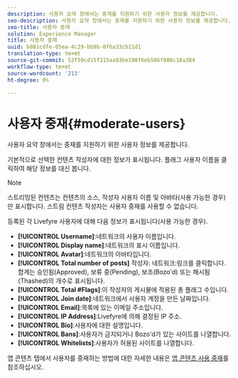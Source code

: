 ```yaml
---
description: 사용자 요약 창에서는 중재를 지원하기 위한 사용자 정보를 제공합니다.
seo-description: 사용자 요약 창에서는 중재를 지원하기 위한 사용자 정보를 제공합니다.
seo-title: 사용자 중재
solution: Experience Manager
title: 사용자 중재
uuid: b801cdfe-05ea-4c29-bb9b-0f6a33cb11d1
translation-type: tm+mt
source-git-commit: 52f59cd15f315aa93be198f6eb586f008c18a384
workflow-type: tm+mt
source-wordcount: '213'
ht-degree: 0%

---
```



# 사용자 중재{#moderate-users}

사용자 요약 창에서는 중재를 지원하기 위한 사용자 정보를 제공합니다.

기본적으로 선택한 컨텐츠 작성자에 대한 정보가 표시됩니다. 플래그 사용자 이름을 클릭하여 해당 정보를 대신 봅니다.

>[!NOTE]
>
>스트리밍된 컨텐츠는 컨텐츠의 소스, 작성자 사용자 이름 및 아바타(사용 가능한 경우)만 표시합니다. 스트림 컨텐츠 작성자는 사용자 중재를 사용할 수 없습니다.

등록된 각 Livefyre 사용자에 대해 다음 정보가 표시됩니다(사용 가능한 경우).

* **[!UICONTROL Username]**:네트워크의 사용자 이름입니다.
* **[!UICONTROL Display name]**:네트워크의 표시 이름입니다.
* **[!UICONTROL Avatar]**:네트워크의 아바타입니다.
* **[!UICONTROL Total number of posts]** 작성자: 네트워크:링크를 클릭합니다. 합계는 승인됨(Approved), 보류 중(Pending), 보조(Bozo&#39;d) 또는 해시됨(Thashed)의 개수로 표시됩니다.
* **[!UICONTROL Total #Flags]**:이 작성자의 게시물에 적용된 총 플래그 수입니다.
* **[!UICONTROL Join date]**:네트워크에서 사용자 계정을 만든 날짜입니다.
* **[!UICONTROL Email]**:목록에 있는 이메일 주소입니다.
* **[!UICONTROL IP Address]**:Livefyre에 의해 결정된 IP 주소.
* **[!UICONTROL Bio]**:사용자에 대한 설명입니다.
* **[!UICONTROL Bans]**:사용자가 금지되거나 Bozo&#39;d가 있는 사이트를 나열합니다.
* **[!UICONTROL Whitelists]**:사용자가 허용된 사이트를 나열합니다.

앱 콘텐츠 탭에서 사용자를 중재하는 방법에 대한 자세한 내용은 [앱 콘텐츠 사용 중재](/help/using/c-features-livefyre/c-about-moderation/c-moderate-content-using-app-content.md#c_moderate_content_using_app_content)를 참조하십시오.
